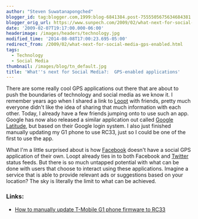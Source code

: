 ```yaml
---
author: "Steven Suwatanapongched"
blogger_id: tag:blogger.com,1999:blog-6841384.post-7555505675634684381
blogger_orig_url: https://www.sunpech.com/2009/02/what-next-for-social-media-gps-enabled.html
date: '2009-02-07T19:17:00.000-06:00'
headerimage: /images/headers/technology.jpg
modified_time: '2014-08-08T17:00:23.695-05:00'
redirect_from: /2009/02/what-next-for-social-media-gps-enabled.html
tags:
  - Technology
  - Social Media
thumbnail: /images/blog/tn_default.jpg
title: 'What''s next for Social Media?:  GPS-enabled applications'
---
```



There are some really cool GPS applications out there that are about to push the boundaries of technology and social media as we know it.  I remember years ago when I shared a link to [Loopt](https://www.loopt.com) with friends, pretty much everyone didn't like the idea of sharing that much information with each other.  Today, I already have a few friends jumping onto to use such an app.  Google has now also released a similar application out called [Google Latitude](https://www.google.com/latitude), but based on their Google login system.  I also just finished manually updating my G1 phone to use RC33, just so I could be one of the first to use the app.

What I'm a little surprised about is how [Facebook](https://www.facebook.com) doesn't have a social GPS application of their own.  Loopt already ties in to both Facebook and [Twitter](https://www.twitter.com) status feeds.  But there is so much untapped potential with what can be done with users that choose to interact using these applications.  Imagine a service that is able to provide relevant ads or suggestions based on your location?  The sky is literally the limit to what can be achieved.

### Links:
* [How to manually update T-Mobile G1 phone firmware to RC33](https://www.blogsdna.com/2383/how-to-manually-update-t-mobile-g1-phone-firmware-to-rc33.htm)
